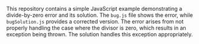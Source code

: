 This repository contains a simple JavaScript example demonstrating a divide-by-zero error and its solution. The `bug.js` file shows the error, while `bugSolution.js` provides a corrected version.  The error arises from not properly handling the case where the divisor is zero, which results in an exception being thrown. The solution handles this exception appropriately.